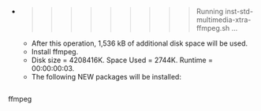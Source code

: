 * >>>>>>>>> Running inst-std-multimedia-xtra-ffmpeg.sh ...
  * After this operation, 1,536 kB of additional disk space will be used.
  * Install ffmpeg.
  * Disk size = 4208416K. Space Used = 2744K. Runtime = 00:00:00:03.
  * The following NEW packages will be installed:
  ```bash
ffmpeg
  ```
